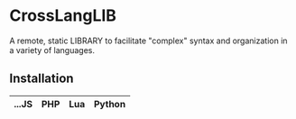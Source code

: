 # CrossLangLIB

A remote, static LIBRARY to facilitate "complex" syntax and organization in a variety of languages.

## Installation

| ...JS | PHP | Lua | Python |
|---|---|---|---|

 
